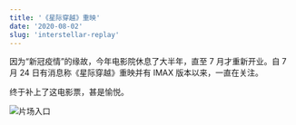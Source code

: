 ```yaml
---
title: '《星际穿越》重映'
date: '2020-08-02'
slug: 'interstellar-replay'
---
```


因为“新冠疫情”的缘故，今年电影院休息了大半年，直至 7 月才重新开业。自 7 月 24 日有消息称《星际穿越》重映并有 IMAX 版本以来，一直在关注。

终于补上了这电影票，甚是愉悦。

![片场入口](https://cdn.jsdelivr.net/gh/zsdycs/lipk.org/static/images/2020-08-02-Movie-replay.jpeg)
